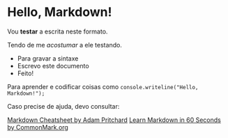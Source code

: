 # Hello, Markdown!

Vou **testar** a escrita neste formato.

Tendo de me *acostumar* a ele testando.

* Para gravar a sintaxe
* Escrevo este documento
* Feito!

Para aprender e codificar coisas como `console.writeline("Hello, Markdown!");`

Caso precise de ajuda, devo consultar:

[Markdown Cheatsheet by Adam Pritchard](https://github.com/adam-p/markdown-here/wiki/Markdown-Cheatsheet)
[Learn Markdown in 60 Seconds by CommonMark.org](http://commonmark.org/help/)

